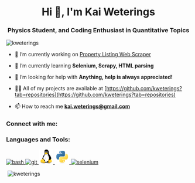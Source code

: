 <h1 align="center">Hi 👋, I'm Kai Weterings</h1>
<h3 align="center">Physics Student, and Coding Enthusiast in Quantitative Topics</h3>

<p align="left"> <img src="https://komarev.com/ghpvc/?username=kweterings&label=Profile%20views&color=0e75b6&style=flat" alt="kweterings" /> </p>

- 🔭 I’m currently working on [Property Listing Web Scraper](https://github.com/kweterings/Web-Crawl_and_Data-Extraction_for_Property-Listing_Browser-Search)

- 🌱 I’m currently learning **Selenium, Scrapy, HTML parsing**

- 🤝 I’m looking for help with **Anything, help is always appreciated!**

- 👨‍💻 All of my projects are available at [https://github.com/kweterings?tab=repositories](https://github.com/kweterings?tab=repositories)

- 📫 How to reach me **kai.weterings@gmail.com**

<h3 align="left">Connect with me:</h3>
<p align="left">
</p>

<h3 align="left">Languages and Tools:</h3>
<p align="left"> <a href="https://www.gnu.org/software/bash/" target="_blank" rel="noreferrer"> <img src="https://www.vectorlogo.zone/logos/gnu_bash/gnu_bash-icon.svg" alt="bash" width="40" height="40"/> </a> <a href="https://git-scm.com/" target="_blank" rel="noreferrer"> <img src="https://www.vectorlogo.zone/logos/git-scm/git-scm-icon.svg" alt="git" width="40" height="40"/> </a> <a href="https://www.linux.org/" target="_blank" rel="noreferrer"> <img src="https://raw.githubusercontent.com/devicons/devicon/master/icons/linux/linux-original.svg" alt="linux" width="40" height="40"/> </a> <a href="https://www.python.org" target="_blank" rel="noreferrer"> <img src="https://raw.githubusercontent.com/devicons/devicon/master/icons/python/python-original.svg" alt="python" width="40" height="40"/> </a> <a href="https://www.selenium.dev" target="_blank" rel="noreferrer"> <img src="https://raw.githubusercontent.com/detain/svg-logos/780f25886640cef088af994181646db2f6b1a3f8/svg/selenium-logo.svg" alt="selenium" width="40" height="40"/> </a> </p>

<p>&nbsp;<img align="center" src="https://github-readme-stats.vercel.app/api?username=kweterings&show_icons=true&locale=en" alt="kweterings" /></p>
